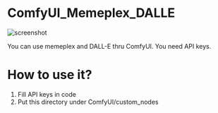 # ComfyUI_Memeplex_DALLE

![screenshot](https://assets.st-note.com/img/1710308734358-Dxe47tNxy5.png?width=2000&height=2000&fit=bounds&quality=85)

You can use memeplex and DALL-E thru ComfyUI.
You need API keys.

# How to use it?
1. Fill API keys in code
2. Put this directory under ComfyUI/custom_nodes
